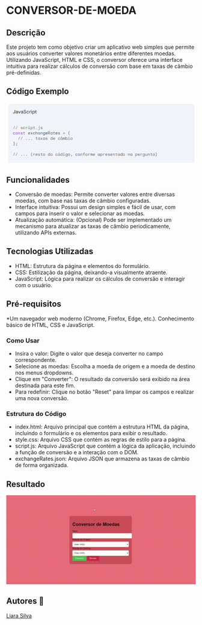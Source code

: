 # CONVERSOR-DE-MOEDA

## Descrição
Este projeto tem como objetivo criar um aplicativo web simples que permite aos usuários converter valores monetários entre diferentes moedas. Utilizando JavaScript, HTML e CSS, o conversor oferece uma interface intuitiva para realizar cálculos de conversão com base em taxas de câmbio pré-definidas.

## Código Exemplo

<img src="m.png">

## Funcionalidades
* Conversão de moedas: Permite converter valores entre diversas moedas, com base nas taxas de câmbio configuradas.
* Interface intuitiva: Possui um design simples e fácil de usar, com campos para inserir o valor e selecionar as moedas.
* Atualização automática: (Opcional) Pode ser implementado um mecanismo para atualizar as taxas de câmbio periodicamente, utilizando APIs externas.
## Tecnologias Utilizadas
* HTML: Estrutura da página e elementos do formulário.
* CSS: Estilização da página, deixando-a visualmente atraente.
* JavaScript: Lógica para realizar os cálculos de conversão e interagir com o usuário.
## Pré-requisitos
*Um navegador web moderno (Chrome, Firefox, Edge, etc.).
Conhecimento básico de HTML, CSS e JavaScript.
### Como Usar
* Insira o valor: Digite o valor que deseja converter no campo correspondente.
* Selecione as moedas: Escolha a moeda de origem e a moeda de destino nos menus dropdowns.
* Clique em "Converter": O resultado da conversão será exibido na área destinada para este fim.
* Para redefinir: Clique no botão "Reset" para limpar os campos e realizar uma nova conversão.
### Estrutura do Código
* index.html: Arquivo principal que contém a estrutura HTML da página, incluindo o formulário e os elementos para exibir o resultado.
* style.css: Arquivo CSS que contém as regras de estilo para a página.
* script.js: Arquivo JavaScript que contém a lógica da aplicação, incluindo a função de conversão e a interação com o DOM.
* exchangeRates.json: Arquivo JSON que armazena as taxas de câmbio de forma organizada.

## Resultado

![gif](gif.gif)

## Autores 📍
[Liara Silva](https://github.com/LiaraSilva?tab=repositories)